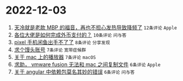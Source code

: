 # 2022-12-03

1. [天冷就是老款 MBP 的福音，再也不担心发热导致降频了](https://www.v2ex.com/t/899753) `12条评论` `Apple`
1. [各位大佬是如何完成外币支付的？](https://www.v2ex.com/t/899754) `10条评论` `问与答`
1. [pixel 手机闲鱼出手不了了](https://www.v2ex.com/t/899752) `8条评论` `分享发现`
1. [求个馒头账号](https://www.v2ex.com/t/899766) `7条评论` `宽带症候群`
1. [关于 mac 上的播放器](https://www.v2ex.com/t/899756) `7条评论` `macOS`
1. [求助， vmware fusion 无法和 mac 之间复制文件](https://www.v2ex.com/t/899757) `6条评论` `Apple`
1. [关于 angular 中依赖包莫名其妙的错误](https://www.v2ex.com/t/899755) `6条评论` `问与答`
